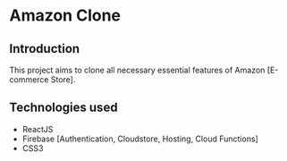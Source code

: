 # Amazon Clone

## Introduction

This project aims to clone all necessary essential features of Amazon [E-commerce Store].

## Technologies used

- ReactJS
- Firebase [Authentication, Cloudstore, Hosting, Cloud Functions]
- CSS3
